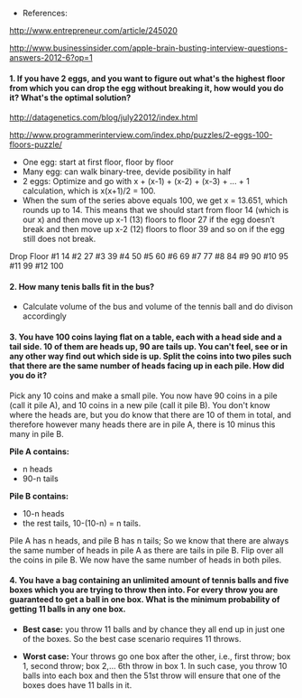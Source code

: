 * References:

http://www.entrepreneur.com/article/245020

http://www.businessinsider.com/apple-brain-busting-interview-questions-answers-2012-6?op=1

#### 1. If you have 2 eggs, and you want to figure out what's the highest floor from which you can drop the egg without breaking it, how would you do it? What's the optimal solution?

http://datagenetics.com/blog/july22012/index.html

http://www.programmerinterview.com/index.php/puzzles/2-eggs-100-floors-puzzle/

* One egg: start at first floor, floor by floor
* Many egg: can walk binary-tree, devide posibility in half
* 2 eggs: Optimize and go with x + (x-1) + (x-2) + (x-3) + ... + 1 calculation, which is x(x+1)/2 = 100.
* When the sum of the series above equals 100, we get x = 13.651, which rounds up to 14. This means that we should start from floor 14 (which is our x) and then move up x-1 (13) floors to floor 27 if the egg doesn’t break and then move up x-2 (12) floors to floor 39 and so on if the egg still does not break.

Drop    Floor
#1      14
#2      27
#3      39
#4      50
#5      60
#6      69
#7      77
#8      84
#9      90
#10     95
#11     99
#12     100

#### 2. How many tenis balls fit in the bus?

* Calculate volume of the bus and volume of the tennis ball and do divison accordingly

#### 3. You have 100 coins laying flat on a table, each with a head side and a tail side. 10 of them are heads up, 90 are tails up. You can't feel, see or in any other way find out which side is up. Split the coins into two piles such that there are the same number of heads facing up in each pile. How did you do it?

Pick any 10 coins and make a small pile. You now have 90 coins in a pile (call it pile A), and 10 coins in a new pile (call it pile B).  You don't know where the heads are, but you do know that there are 10 of them in total, and therefore however many heads there are in pile A, there is 10 minus this many in pile B.

**Pile A contains:**
- n heads
- 90-n tails

**Pile B contains:**
- 10-n heads
- the rest tails, 10-(10-n) = n tails.

Pile A has n heads, and pile B has n tails; So we know that there are always the same number of heads in pile A as there are tails in pile B. Flip over all the coins in pile B. We now have the same number of heads in both piles.

#### 4. You have a bag containing an unlimited amount of tennis   balls and five boxes which you are trying to throw then into. For every throw you are guaranteed to get a ball in one box. What is the minimum probability of getting 11 balls in any one box.

* **Best case:** you throw 11 balls and by chance they all end up in just one of the boxes. So the best case scenario requires 11 throws.

* **Worst case:** Your throws go one box after the other, i.e., first throw; box 1, second throw; box 2,... 6th throw in box 1. In such case, you throw 10 balls into each box and then the 51st throw will ensure that one of the boxes does have 11 balls in it.


